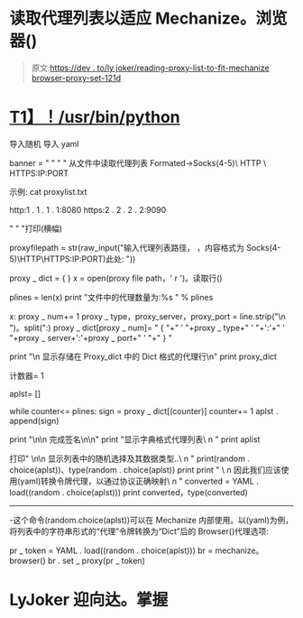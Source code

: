# 读取代理列表以适应 Mechanize。浏览器()

> 原文:[https://dev . to/ly joker/reading-proxy-list-to-fit-mechanize browser-proxy-set-121d](https://dev.to/lyjoker/reading-proxy-list-to-fit-mechanizebrowser-proxy-set-121d)

# [T1】！/usr/bin/python](#usrbinpython)

导入随机
导入 yaml

banner = " " " "
从文件中读取代理列表
Formated->Socks(4-5)\ HTTP \ HTTPS:IP:PORT

示例:
cat proxylist.txt

http:1 . 1 . 1 . 1:8080
https:2 . 2 . 2 . 2:9090

" " "打印(横幅)

proxyfilepath = str(raw_input("输入代理列表路径，
，内容格式为 Socks(4-5)\HTTP\HTTPS:IP:PORT)此处: "))

proxy _ dict = { }
x = open(proxy file path，' r ')。读取行()

plines = len(x)
print "文件中的代理数量为:%s " % plines

x:
proxy _ num+= 1
proxy _ type，proxy_server，proxy_port = line.strip("\n ")。split(":)
proxy _ dict[proxy _ num]= " { "+" ' "+proxy _ type+" ' "+':'+" ' "+proxy _ server+':'+proxy _ port+" ' "+" } "

print "\n 显示存储在 Proxy_dict 中的 Dict 格式的代理行\n"
print proxy_dict

计数器= 1

aplst= []

while counter<= plines:
sign = proxy _ dict[(counter)]
counter+= 1
aplst . append(sign)

print "\n\n 完成签名\n\n"
print "显示字典格式代理列表\ n "
print aplist

打印" \n\n 显示列表中的随机选择及其数据类型..\ n "
print(random . choice(aplst))、type(random . choice(aplst))
print
print " \ n 因此我们应该使用(yaml)转换令牌代理，以通过协议正确映射\ n "
converted = YAML . load((random . choice(aplst)))
print converted，type(converted)

* * *

-这个命令(random.choice(aplst))可以在
Mechanize 内部使用。以(yaml)为例，将列表中的字符串形式的“代理”令牌转换为“Dict”后的 Browser()代理选项:

pr _ token = YAML . load((random . choice(aplst)))
br = mechanize。browser()
br . set _ proxy(pr _ token)

# LyJoker 迎向达。掌握